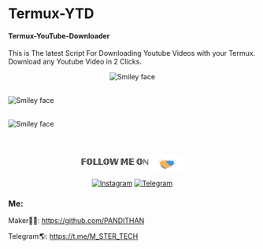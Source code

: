 # Termux-YTD
#### Termux-YouTube-Downloader
This is The latest Script For Downloading Youtube Videos with your Termux. Download any Youtube Video in 2 Clicks.
<p align="center">
<img alt="Smiley face" src="https://telegra.ph/file/16123264fbd142324bbf2.jpg">
</p>
<br>

<img alt="Smiley face" src="https://telegra.ph/file/b91ec9895c4187498b258.jpg">
</p>
<br>

<img alt="Smiley face" src="https://telegra.ph/file/65d44dda712eb0ac6810b.jpg">
</p>
<br>


<h3 align="center">𝔽𝕆𝕃𝕃𝕆𝕎 𝕄𝔼 𝕆ℕ<img align="center" src="https://github.com/Gowtham2003/Gowtham2003/blob/master/assets/Handshake.gif" height="33px" /></h3>
<p align="center">
<a href="https://www.instagram.com/inzi_135"><img alt="Instagram" src="https://img.shields.io/badge/𝙸𝙽𝚂𝚃𝙰𝙶𝚁𝙰𝙼-%23E4405F.svg?&style=for-the-badge&logo=Instagram&logoColor=white"/></a>
<a href="https://t.me/M_STER_TECH"><img alt="Telegram" src="https://img.shields.io/badge/𝚃𝙴𝙻𝙴𝙶𝚁𝙰𝙼-2CA5E0?style=for-the-badge&logo=telegram&logoColor=white"/></a>
</p>


### Me:
Maker👨‍💻: https://github.com/PANDITHAN <br>

Telegram🌎: https://t.me/M_STER_TECH <br>

<br>
<br>
